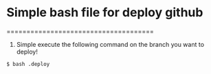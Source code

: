 # Simple bash file for deploy github
=====================================

1. Simple execute the following command on the branch you want to deploy!

`$ bash .deploy`